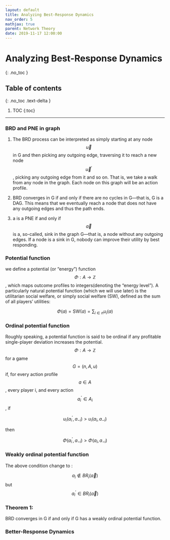 ```yaml
---
layout: default
title: Analyzing Best-Response Dynamics
nav_order: 5
mathjax: true
parent: Network Theory
date: 2019-11-17 12:00:00
---
```


# Analyzing Best-Response Dynamics

{: .no_toc }

## Table of contents
{: .no_toc .text-delta }

1. TOC
{:toc}

---

### BRD and PNE in graph
1. The BRD process can be interpreted as simply starting at any node $$\vec{u}$$
in G and then picking any outgoing edge, traversing it to reach a new
node $$\vec{u}^{\prime}$$, picking any outgoing edge from it and so on. That is, we take
a walk from any node in the graph. Each node on this graph will be an action profile.

2. BRD converges in G if and only if there are no cycles in G—that is, G is
a DAG. This means that we eventually reach a node that does not have
any outgoing edges and thus the path ends.

3. a is a PNE if and only if $$\vec{a}$$ is a, so-called, sink in the
graph G—that is, a node without any outgoing edges. If a node is a
sink in G, nobody can improve their utility by best responding.

### Potential function
we define a potential (or “energy”) function $$\Phi: A \rightarrow \mathbb{Z}$$, which maps outcome profiles to integers(denoting the “energy level”). A particularly natural potential function (which
we will use later) is the utilitarian social welfare, or simply social welfare
(SW), defined as the sum of all players’ utilities:

$$
\Phi(a)=\mathrm{SW}(a)=\sum_{i \in n} u_{i}(a)
$$


### Ordinal potential function
Roughly speaking, a potential function is said to be ordinal if any profitable single-player
deviation increases the potential. 
$$\Phi: A \rightarrow \mathbb{Z}$$ for a game $$G = (n, A, u)$$ if, for every action profile
$$a \in A$$, every player i, and every action $$a_{i}^{\prime} \in A_{i}$$, if

$$
u_{i}\left(a_{i}^{\prime}, a_{-i}\right)>u_{i}\left(a_{i}, a_{-i}\right)
$$

then

$$
\Phi\left(a_{i}^{\prime}, a_{-i}\right)>\Phi\left(a_{i}, a_{-i}\right)
$$

### Weakly ordinal potential function
The above condition change to :

$$a_{i} \notin B R_{i}(\vec{a})$$  but $$ a_{i}^{\prime} \in B R_{i}(\vec{a})$$


### Theorem 1: 
BRD converges in G if and only if G has a weakly ordinal
potential function.

### Better-Response Dynamics
